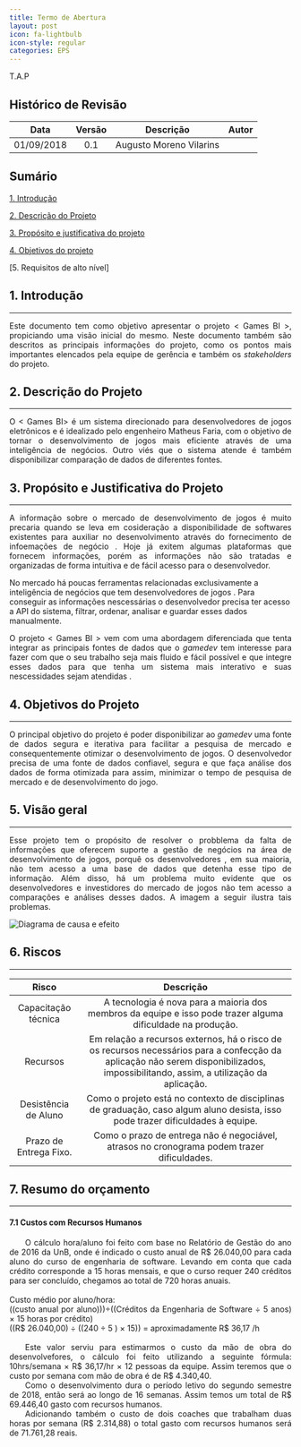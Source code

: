 ```yaml
---
title: Termo de Abertura
layout: post
icon: fa-lightbulb
icon-style: regular
categories: EPS
---
```


T.A.P

## Histórico de Revisão

| Data | Versão | Descrição | Autor |
|:----:|:------:|:---------:|:-----:|
| 01/09/2018 | 0.1 | Augusto Moreno Vilarins |


## Sumário

[1. Introdução](#1-introdu%C3%A7%C3%A3o)

[2. Descrição do Projeto](#2-descri%C3%A7%C3%A3o-do-projeto)

[3. Propósito e justificativa do projeto](#3-prop%C3%B3sito-e-justificativa-do-projeto)  

[4. Objetivos do projeto](#4-objetivos-do-projeto)  

[5. Requisitos de alto nível]
## 1. Introdução

----
<p align = "justify"> Este documento tem como objetivo apresentar o projeto < Games BI >, propiciando uma visão inicial do mesmo. Neste documento também são descritos as principais informações do projeto, como os pontos mais importantes elencados pela equipe de gerência e também os <i>stakeholders</i> do projeto.</p>

## 2. Descrição do Projeto

----

<p align = "justify"> O < Games BI> é um sistema direcionado para desenvolvedores de jogos eletrônicos e é idealizado pelo engenheiro Matheus Faria, com o objetivo de tornar o desenvolvimento de jogos mais eficiente através de uma inteligência de negócios. Outro viés que o sistema atende é também disponibilizar comparação de dados de diferentes fontes.</p>

## 3. Propósito e Justificativa do Projeto

----

<p align = "justify"> A informação sobre o mercado de desenvolvimento de jogos é muito precaria quando se leva em cosideração a disponibilidade de softwares existentes para auxiliar no desenvolvimento através do fornecimento de infoemações de negócio . Hoje já exitem algumas plataformas que fornecem informações, porém as informações não são tratadas e organizadas de forma intuitiva e de fácil acesso para o desenvolvedor.</p>

<p align = "justi  fy">No mercado há poucas ferramentas relacionadas exclusivamente a inteligência de negócios que tem desenvolvedores de jogos . Para conseguir as informações nescessárias o desenvolvedor precisa ter acesso a API do sistema, filtrar, ordenar, analisar e guardar esses dados manualmente.</p>

<p align = "justify">O projeto < Games BI > vem com uma abordagem diferenciada que tenta integrar as principais fontes de dados que o <i>gamedev</i> tem interesse para fazer com que o seu trabalho seja mais fluido e fácil possível e que integre esses dados para que tenha um sistema mais interativo e suas nescessidades sejam atendidas .</p>


## 4. Objetivos do Projeto

----

<p align = "justify"> O principal objetivo do projeto é poder disponibilizar ao <i>gamedev</i> uma fonte de dados segura e iterativa para facilitar a pesquisa de mercado e consequentemente otimizar o desenvolvimento de jogos. O desenvolvedor precisa de uma fonte de dados confiavel, segura e que faça análise dos dados de forma otimizada para assim, minimizar o tempo de pesquisa de mercado e de desenvolvimento do jogo.</p>


## 5. Visão geral

----

<p align = "justify"> Esse projeto tem o propósito de resolver o probblema da falta de informações que oferecem suporte a gestão de negócios na área de desenvolvimento de jogos, porquê os desenvolvedores , em sua maioria, não tem acesso a uma base de dados que detenha esse tipo de informação. Além disso, há um problema muito evidente que os desenvolvedores e investidores do mercado de jogos não tem acesso a comparações e análises desses dados. A imagem a seguir ilustra tais problemas.  </p>

![Diagrama de causa e efeito](https://i.imgur.com/62bxFPB.png)

## 6. Riscos

----

Risco|Descrição
:------:|:------:
Capacitação técnica|A tecnologia é nova para a maioria dos membros da equipe e isso pode trazer alguma dificuldade na produção.
Recursos|Em relação a recursos externos, há o risco de os recursos necessários para a confecção da aplicação  não serem disponibilizados, impossibilitando, assim, a utilização da aplicação.
Desistência de Aluno|Como o projeto está no contexto de disciplinas de graduação, caso algum aluno desista, isso pode trazer dificuldades à equipe.
Prazo de Entrega Fixo.|Como o prazo de entrega não é negociável, atrasos no cronograma podem trazer dificuldades.


## 7. Resumo do orçamento

----

#### 7.1 Custos com Recursos Humanos

<p align="justify">&emsp;&emsp;O cálculo hora/aluno foi feito com base no Relatório de Gestão do ano de 2016 da UnB, onde é indicado o custo anual de R$ 26.040,00 para cada aluno do curso de engenharia de software. Levando em conta que cada crédito corresponde a 15 horas mensais, e que o curso requer 240 créditos para ser concluído, chegamos ao total de 720 horas anuais.<br><br>
Custo médio por aluno/hora:<br>
((custo anual por aluno)))÷((Créditos da Engenharia de Software ÷ 5 anos) × 15 horas por crédito) <br> ((R$ 26.040,00) ÷ ((240 ÷ 5 ) × 15)) = aproximadamente R$ 36,17 /h<br><br>
&emsp;&emsp;Este valor serviu para estimarmos o custo da mão de obra do desenvolvefores, o cálculo foi feito utilizando a seguinte fórmula: 10hrs/semana × R$ 36,17/hr × 12 pessoas da equipe. Assim teremos que o custo por semana com mão de obra é de R$ 4.340,40.<br>&emsp;&emsp;Como o desenvolvimento dura o período letivo do segundo semestre de 2018, então será ao longo de 16 semanas. Assim temos um total de R$ 69.446,40 gasto com recursos humanos.<br>
&emsp;&emsp;Adicionando também o custo de dois coaches que trabalham duas horas por semana (R$ 2.314,88) o total gasto com recursos humanos será de 71.761,28 reais. </p>
